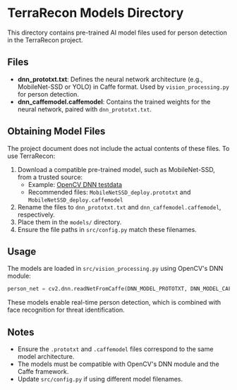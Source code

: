 # TerraRecon Models Directory

This directory contains pre-trained AI model files used for person detection in the TerraRecon project.

## Files
- **dnn_prototxt.txt**: Defines the neural network architecture (e.g., MobileNet-SSD or YOLO) in Caffe format. Used by `vision_processing.py` for person detection.
- **dnn_caffemodel.caffemodel**: Contains the trained weights for the neural network, paired with `dnn_prototxt.txt`.

## Obtaining Model Files
The project document does not include the actual contents of these files. To use TerraRecon:
1. Download a compatible pre-trained model, such as MobileNet-SSD, from a trusted source:
   - Example: [OpenCV DNN testdata](https://github.com/opencv/opencv_extra/tree/master/testdata/dnn)
   - Recommended files: `MobileNetSSD_deploy.prototxt` and `MobileNetSSD_deploy.caffemodel`
2. Rename the files to `dnn_prototxt.txt` and `dnn_caffemodel.caffemodel`, respectively.
3. Place them in the `models/` directory.
4. Ensure the file paths in `src/config.py` match these filenames.

## Usage
The models are loaded in `src/vision_processing.py` using OpenCV's DNN module:
```python
person_net = cv2.dnn.readNetFromCaffe(DNN_MODEL_PROTOTXT, DNN_MODEL_CAFFEMODEL)
```
These models enable real-time person detection, which is combined with face recognition for threat identification.

## Notes
- Ensure the `.prototxt` and `.caffemodel` files correspond to the same model architecture.
- The models must be compatible with OpenCV's DNN module and the Caffe framework.
- Update `src/config.py` if using different model filenames.